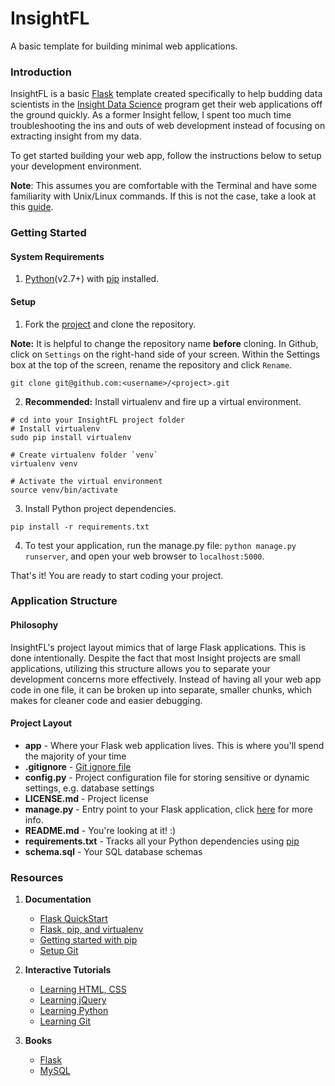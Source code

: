 # InsightFL
A basic template for building minimal web applications.

### Introduction
InsightFL is a basic [Flask](http://flask.pocoo.org/) template created specifically to help budding
data scientists in the [Insight Data Science](http://insightdatascience.com/) program get their web applications
off the ground quickly. As a former Insight fellow, I spent too much time troubleshooting the ins and outs of
web development instead of focusing on extracting insight from my data.

To get started building your web app, follow the instructions below to setup your development environment.

**Note**: This assumes you are comfortable with the Terminal and have some familiarity with Unix/Linux commands. If this
is not the case, take a look at this [guide](http://www.ee.surrey.ac.uk/Teaching/Unix/).

### Getting Started <a name="getting-started"></a>
#### System Requirements <a name="system-requirements"></a>
1. [Python](https://www.python.org/downloads/)(v2.7+) with [pip](http://pip.readthedocs.org/en/latest/installing.html) installed.

#### Setup <a name="environment-setup"></a>
1. Fork the [project](https://github.com/stormpython/insightfl/fork) and clone the repository.

  **Note:** It is helpful to change the repository name **before** cloning. In Github, click on `Settings` on the right-hand
  side of your screen. Within the Settings box at the top of the screen, rename the repository and click `Rename`.

  ```
  git clone git@github.com:<username>/<project>.git
  ```

2. **Recommended:** Install virtualenv and fire up a virtual environment.

  ```
  # cd into your InsightFL project folder
  # Install virtualenv
  sudo pip install virtualenv

  # Create virtualenv folder `venv`
  virtualenv venv

  # Activate the virtual environment
  source venv/bin/activate
  ```

3. Install Python project dependencies.

  ```
  pip install -r requirements.txt
  ```

4. To test your application, run the manage.py file: `python manage.py runserver`, and open your web browser to
`localhost:5000`.

That's it! You are ready to start coding your project.

### Application Structure
#### Philosophy
InsightFL's project layout mimics that of large Flask applications. This is done intentionally. Despite the
fact that most Insight projects are small applications, utilizing this structure allows you to separate your development 
concerns more effectively. Instead of having all your web app code in one file, it can be broken up into separate, 
smaller chunks, which makes for cleaner code and easier debugging.

#### Project Layout
- **app** - Where your Flask web application lives. This is where you'll spend the majority of your time
- **.gitignore** - [Git ignore file](https://help.github.com/articles/ignoring-files)
- **config.py** - Project configuration file for storing sensitive or dynamic settings, e.g. database settings 
- **LICENSE.md** - Project license
- **manage.py** - Entry point to your Flask application, click [here](http://flask-script.readthedocs.org/en/latest/) for more info.
- **README.md** - You're looking at it! :)
- **requirements.txt** - Tracks all your Python dependencies using [pip](http://pip.readthedocs.org/en/latest/user_guide.html#requirements-files)
- **schema.sql** - Your SQL database schemas

### Resources
1. **Documentation**
    - [Flask QuickStart](http://flask.pocoo.org/docs/0.10/quickstart/#a-minimal-application)
    - [Flask, pip, and virtualenv](http://flask.pocoo.org/docs/0.10/installation/)
    - [Getting started with pip](http://pip.readthedocs.org/en/latest/user_guide.html)
    - [Setup Git](https://help.github.com/articles/set-up-git)

2. **Interactive Tutorials**
    - [Learning HTML, CSS](http://www.codecademy.com/tracks/web)
    - [Learning jQuery](http://www.codecademy.com/tracks/jquery)
    - [Learning Python](http://www.codecademy.com/tracks/python)
    - [Learning Git](https://try.github.io/levels/1/challenges/1)

3. **Books**
    - [Flask](http://www.amazon.com/Flask-Web-Development-Developing-Applications/dp/1449372627/ref=sr_1_1?s=books&ie=UTF8&qid=1411598577&sr=1-1&keywords=flask)
    - [MySQL](http://www.amazon.com/MySQL-Crash-Course-Ben-Forta/dp/0672327120/ref=sr_1_5?s=books&ie=UTF8&qid=1411598459&sr=1-5&keywords=mysql)
